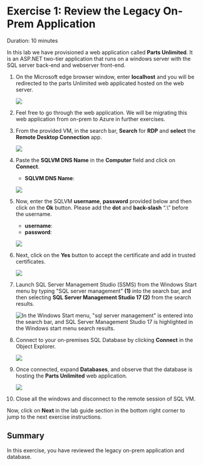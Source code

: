 # Exercise 1: Review the Legacy On-Prem Application

Duration: 10 minutes

In this lab we have provisioned a web application called **Parts Unlimited**. It is an ASP.NET two-tier application that runs on a windows server with the SQL server back-end and webserver front-end.

1. On the Microsoft edge browser window, enter **localhost** and you will be redirected to the parts Unlimited web applicated hosted on the web server.

   ![](media/localhost_new.png)
   
2. Feel free to go through the web application. We will be migrating this web application from on-prem to Azure in further exercises.

3. From the provided VM, in the search bar, **Search** for **RDP** and **select** the **Remote Desktop Connection** app.
   
   ![](media/RDP-new.png)

4. Paste the **SQLVM DNS Name** in the **Computer** field and click on **Connect**.
   * **SQLVM DNS Name**: **<inject key="SQLVM DNS Name" style="color:blue" />**

   ![](media/rdp-vm2.png)  
 
5. Now, enter the SQLVM **username**, **password** provided below and then click on the **Ok** button. Please add the **dot** and **back-slash** “.\” before the username.
   * **username**: **<inject key="SQLVM Username"/>** 
   * **password**: **<inject key="SQLVM Password"/>**
   
   ![](media/vm1-more-choices.png) 

6. Next, click on the **Yes** button to accept the certificate and add in trusted certificates.

   ![](media/logib-vm2-2.png)
   
7. Launch SQL Server Management Studio (SSMS) from the Windows Start menu by typing "SQL server management" **(1)** into the search bar, and then selecting **SQL Server Management Studio 17 (2)** from the search results.

    ![In the Windows Start menu, "sql server management" is entered into the search bar, and SQL Server Management Studio 17 is highlighted in the Windows start menu search results.](media/appmod-dma.png "SQL Server Management Studio 17")
   
8. Connect to your on-premises SQL Database by clicking **Connect** in the Object Explorer.
   
   ![](media/SSMS1.png)
   
9. Once connected, expand **Databases**, and observe that the database is hosting the **Parts Unlimited** web application.
   
   ![](media/SSMS2.png)
   
10. Close all the windows and disconnect to the remote session of SQL VM.
   
 Now, click on **Next** in the lab guide section in the bottom right corner to jump to the next exercise instructions.
   
## Summary
 
In this exercise, you have reviewed the legacy on-prem application and database. 
